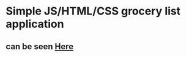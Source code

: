 # Simple JS/HTML/CSS grocery list application
## can be seen [Here](https://geor0014.github.io/vanilla_js_html_css_grocery_list/)
